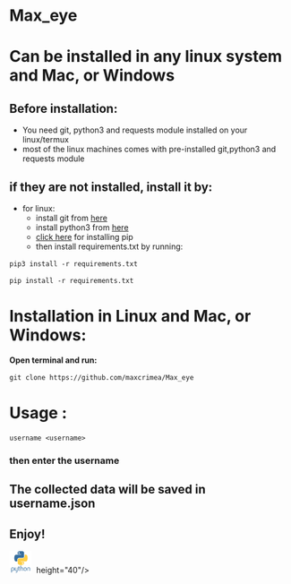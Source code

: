 # Max_eye

# Can be installed in any linux system and Mac, or Windows

## Before installation:
* You need git, python3 and requests module installed on your linux/termux
* most of the linux machines comes with pre-installed git,python3 and requests module 
## if they are not installed, install it by:
* for linux:
    - install git from [here](https://linuxhint.com/install-use-git-linux/) 
    - install python3 from [here](https://www.python.org/downloads/) 
    - [click here](https://www.tecmint.com/install-pip-in-linux/) for installing pip 
    - then install requirements.txt by running:
```shell script
pip3 install -r requirements.txt
```
```shell script
pip install -r requirements.txt
```
# Installation in Linux and Mac, or Windows:
**Open terminal and run:**
```shell script
git clone https://github.com/maxcrimea/Max_eye
```
# Usage :
```telegram bot
username <username>
```
### then enter the username
## The collected data will be saved in username.json
## Enjoy!
<div>
  <img src="https://github.com/devicons/devicon/blob/master/icons/python/python-original-wordmark.svg" title="Python" alt="Python" width="40" height="40"/>&nbsp;
  height="40"/>
</div>
